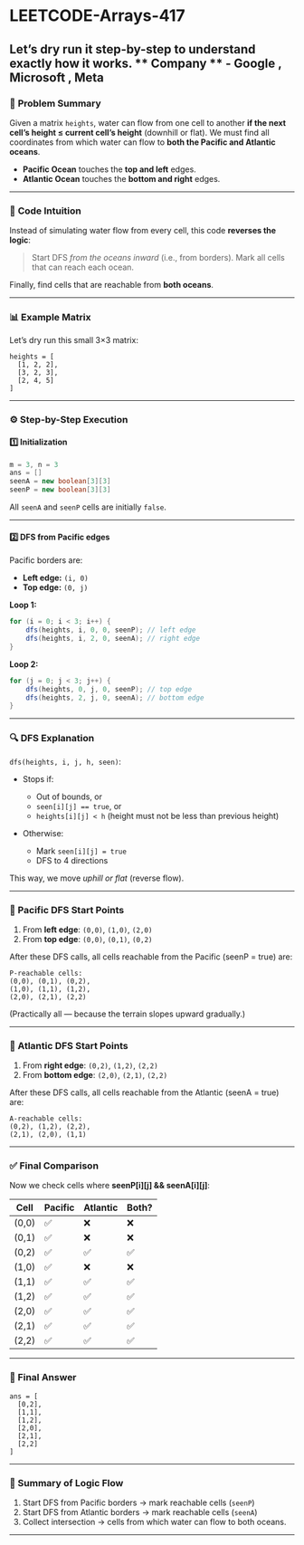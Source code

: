 # LEETCODE-Arrays-417
Let’s **dry run** it step-by-step to understand exactly how it works.
** Company ** - Google , Microsoft , Meta
---

### 🧩 **Problem Summary**

Given a matrix `heights`, water can flow from one cell to another **if the next cell’s height ≤ current cell’s height** (downhill or flat).
We must find all coordinates from which water can flow to **both the Pacific and Atlantic oceans**.

* **Pacific Ocean** touches the **top and left** edges.
* **Atlantic Ocean** touches the **bottom and right** edges.

---

### 🧠 **Code Intuition**

Instead of simulating water flow from every cell,
this code **reverses the logic**:

> Start DFS *from the oceans inward* (i.e., from borders).
> Mark all cells that can reach each ocean.

Finally, find cells that are reachable from **both oceans**.

---

### 📊 Example Matrix

Let’s dry run this small 3×3 matrix:

```
heights = [
  [1, 2, 2],
  [3, 2, 3],
  [2, 4, 5]
]
```

---

### ⚙️ Step-by-Step Execution

#### 1️⃣ Initialization

```java
m = 3, n = 3
ans = []
seenA = new boolean[3][3]
seenP = new boolean[3][3]
```

All `seenA` and `seenP` cells are initially `false`.

---

#### 2️⃣ DFS from Pacific edges

Pacific borders are:

* **Left edge:** `(i, 0)`
* **Top edge:** `(0, j)`

**Loop 1:**

```java
for (i = 0; i < 3; i++) {
    dfs(heights, i, 0, 0, seenP); // left edge
    dfs(heights, i, 2, 0, seenA); // right edge
}
```

**Loop 2:**

```java
for (j = 0; j < 3; j++) {
    dfs(heights, 0, j, 0, seenP); // top edge
    dfs(heights, 2, j, 0, seenA); // bottom edge
}
```

---

### 🔍 DFS Explanation

`dfs(heights, i, j, h, seen)`:

* Stops if:

  * Out of bounds, or
  * `seen[i][j] == true`, or
  * `heights[i][j] < h` (height must not be less than previous height)
* Otherwise:

  * Mark `seen[i][j] = true`
  * DFS to 4 directions

This way, we move *uphill or flat* (reverse flow).

---

### 🌊 Pacific DFS Start Points

1. From **left edge**: `(0,0)`, `(1,0)`, `(2,0)`
2. From **top edge**: `(0,0)`, `(0,1)`, `(0,2)`

After these DFS calls, all cells reachable from the Pacific (seenP = true) are:

```
P-reachable cells:
(0,0), (0,1), (0,2),
(1,0), (1,1), (1,2),
(2,0), (2,1), (2,2)
```

(Practically all — because the terrain slopes upward gradually.)

---

### 🌊 Atlantic DFS Start Points

1. From **right edge**: `(0,2)`, `(1,2)`, `(2,2)`
2. From **bottom edge**: `(2,0)`, `(2,1)`, `(2,2)`

After these DFS calls, all cells reachable from the Atlantic (seenA = true) are:

```
A-reachable cells:
(0,2), (1,2), (2,2),
(2,1), (2,0), (1,1)
```

---

### ✅ Final Comparison

Now we check cells where **seenP[i][j] && seenA[i][j]**:

| Cell  | Pacific | Atlantic | Both? |
| ----- | ------- | -------- | ----- |
| (0,0) | ✅       | ❌        | ❌     |
| (0,1) | ✅       | ❌        | ❌     |
| (0,2) | ✅       | ✅        | ✅     |
| (1,0) | ✅       | ❌        | ❌     |
| (1,1) | ✅       | ✅        | ✅     |
| (1,2) | ✅       | ✅        | ✅     |
| (2,0) | ✅       | ✅        | ✅     |
| (2,1) | ✅       | ✅        | ✅     |
| (2,2) | ✅       | ✅        | ✅     |

---

### 💎 Final Answer

```
ans = [
  [0,2],
  [1,1],
  [1,2],
  [2,0],
  [2,1],
  [2,2]
]
```

---

### 🧭 Summary of Logic Flow

1. Start DFS from Pacific borders → mark reachable cells (`seenP`)
2. Start DFS from Atlantic borders → mark reachable cells (`seenA`)
3. Collect intersection → cells from which water can flow to both oceans.

---
